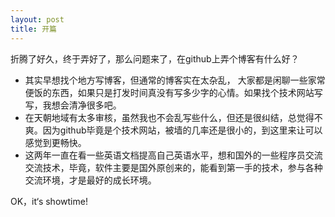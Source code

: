 ```yaml
---
layout: post
title: 开篇
---
```


折腾了好久，终于弄好了，那么问题来了，在github上弄个博客有什么好？

* 其实早想找个地方写博客，但通常的博客实在太杂乱，
大家都是闲聊一些家常便饭的东西，如果只是打发时间真没有写多少字的心情。如果找个技术网站写写，我想会清净很多吧。
* 在天朝地域有太多审核，虽然我也不会乱写些什么，但还是很纠结，总觉得不爽。因为github毕竟是个技术网站，被墙的几率还是很小的，到这里来让可以感觉到更畅快。
* 这两年一直在看一些英语文档提高自己英语水平，想和国外的一些程序员交流交流技术，毕竟，软件主要是国外原创来的，能看到第一手的技术，参与各种交流环境，才是最好的成长环境。

OK，it‘s showtime! 



